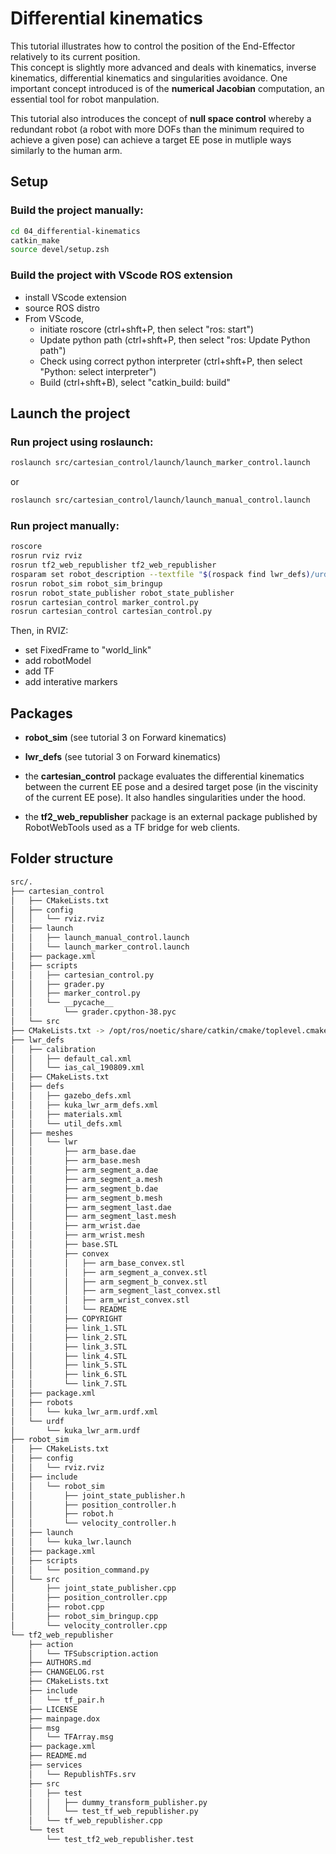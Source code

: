 # Differential kinematics

This tutorial illustrates how to control the position of the End-Effector relatively to its current position.  
This concept is slightly more advanced and deals with kinematics, inverse kinematics, differential kinematics and singularities avoidance.  One important concept introduced is of the **numerical Jacobian** computation, an essential tool for robot manpulation.   

This tutorial also introduces the concept of **null space control** whereby a redundant robot (a robot with more DOFs than the minimum required to achieve a given pose) can achieve a target EE pose in mutliple ways similarly to the human arm.  


## Setup

### Build the project manually:
```bash
cd 04_differential-kinematics
catkin_make
source devel/setup.zsh
```

### Build the project with VScode ROS extension

- install VScode extension
- source ROS distro 
- From VScode,
    - initiate roscore (ctrl+shft+P, then select "ros: start")
    - Update python path (ctrl+shft+P, then select "ros: Update Python path")
    - Check using correct python interpreter (ctrl+shft+P, then select "Python: select interpreter")
    - Build (ctrl+shft+B), select "catkin_build: build"


## Launch the project

### Run project using roslaunch:
```bash
roslaunch src/cartesian_control/launch/launch_marker_control.launch
```
or
```bash
roslaunch src/cartesian_control/launch/launch_manual_control.launch
```

### Run project manually:
```bash
roscore
rosrun rviz rviz
rosrun tf2_web_republisher tf2_web_republisher 
rosparam set robot_description --textfile "$(rospack find lwr_defs)/urdf/kuka_lwr_arm.urdf"
rosrun robot_sim robot_sim_bringup
rosrun robot_state_publisher robot_state_publisher
rosrun cartesian_control marker_control.py
rosrun cartesian_control cartesian_control.py 
```
Then, in RVIZ:
- set FixedFrame to "world_link"
- add robotModel
- add TF
- add interative markers


## Packages

- **robot_sim** (see tutorial 3 on Forward kinematics)

- **lwr_defs** (see tutorial 3 on Forward kinematics)
  
- the **cartesian_control** package evaluates the differential kinematics between the current EE pose and a desired target pose (in the viscinity of the current EE pose). It also handles singularities under the hood.

- the **tf2_web_republisher** package is an external package published by RobotWebTools used as a TF bridge for web clients.


## Folder structure
```bash
src/.
├── cartesian_control
│   ├── CMakeLists.txt
│   ├── config
│   │   └── rviz.rviz
│   ├── launch
│   │   ├── launch_manual_control.launch
│   │   └── launch_marker_control.launch
│   ├── package.xml
│   ├── scripts
│   │   ├── cartesian_control.py
│   │   ├── grader.py
│   │   ├── marker_control.py
│   │   └── __pycache__
│   │       └── grader.cpython-38.pyc
│   └── src
├── CMakeLists.txt -> /opt/ros/noetic/share/catkin/cmake/toplevel.cmake
├── lwr_defs
│   ├── calibration
│   │   ├── default_cal.xml
│   │   └── ias_cal_190809.xml
│   ├── CMakeLists.txt
│   ├── defs
│   │   ├── gazebo_defs.xml
│   │   ├── kuka_lwr_arm_defs.xml
│   │   ├── materials.xml
│   │   └── util_defs.xml
│   ├── meshes
│   │   └── lwr
│   │       ├── arm_base.dae
│   │       ├── arm_base.mesh
│   │       ├── arm_segment_a.dae
│   │       ├── arm_segment_a.mesh
│   │       ├── arm_segment_b.dae
│   │       ├── arm_segment_b.mesh
│   │       ├── arm_segment_last.dae
│   │       ├── arm_segment_last.mesh
│   │       ├── arm_wrist.dae
│   │       ├── arm_wrist.mesh
│   │       ├── base.STL
│   │       ├── convex
│   │       │   ├── arm_base_convex.stl
│   │       │   ├── arm_segment_a_convex.stl
│   │       │   ├── arm_segment_b_convex.stl
│   │       │   ├── arm_segment_last_convex.stl
│   │       │   ├── arm_wrist_convex.stl
│   │       │   └── README
│   │       ├── COPYRIGHT
│   │       ├── link_1.STL
│   │       ├── link_2.STL
│   │       ├── link_3.STL
│   │       ├── link_4.STL
│   │       ├── link_5.STL
│   │       ├── link_6.STL
│   │       └── link_7.STL
│   ├── package.xml
│   ├── robots
│   │   └── kuka_lwr_arm.urdf.xml
│   └── urdf
│       └── kuka_lwr_arm.urdf
├── robot_sim
│   ├── CMakeLists.txt
│   ├── config
│   │   └── rviz.rviz
│   ├── include
│   │   └── robot_sim
│   │       ├── joint_state_publisher.h
│   │       ├── position_controller.h
│   │       ├── robot.h
│   │       └── velocity_controller.h
│   ├── launch
│   │   └── kuka_lwr.launch
│   ├── package.xml
│   ├── scripts
│   │   └── position_command.py
│   └── src
│       ├── joint_state_publisher.cpp
│       ├── position_controller.cpp
│       ├── robot.cpp
│       ├── robot_sim_bringup.cpp
│       └── velocity_controller.cpp
└── tf2_web_republisher
    ├── action
    │   └── TFSubscription.action
    ├── AUTHORS.md
    ├── CHANGELOG.rst
    ├── CMakeLists.txt
    ├── include
    │   └── tf_pair.h
    ├── LICENSE
    ├── mainpage.dox
    ├── msg
    │   └── TFArray.msg
    ├── package.xml
    ├── README.md
    ├── services
    │   └── RepublishTFs.srv
    ├── src
    │   ├── test
    │   │   ├── dummy_transform_publisher.py
    │   │   └── test_tf_web_republisher.py
    │   └── tf_web_republisher.cpp
    └── test
        └── test_tf2_web_republisher.test
```
